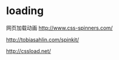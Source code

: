 # loading
网页加载动画
http://www.css-spinners.com/

http://tobiasahlin.com/spinkit/

http://cssload.net/
